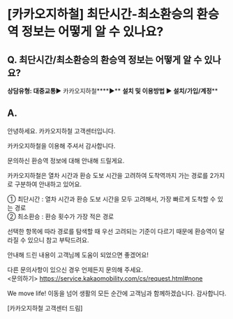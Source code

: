 # [카카오지하철] 최단시간-최소환승의 환승역 정보는 어떻게 알 수 있나요?

**Q. 최단시간/최소환승의 환승역 정보는 어떻게 알 수 있나요?**
--------------------------------------

**상담유형: 대중교통**▶ 카카오지하철****▶** **설치 및 이용방법 ▶ 설치/가입/계정****

**A.**
------

안녕하세요. 카카오지하철 고객센터입니다.

카카오지하철을 이용해 주셔서 감사합니다.

문의하신 환승역 정보에 대해 안내해 드릴게요.

카카오지하철은 열차 시간과 환승 도보 시간을 고려하여 도착역까지 가는 경로를 2가지로 구분하여 안내하고 있어요.

① 최단시간 : 열차 시간과 환승 도보 시간을 모두 고려해서, 가장 빠르게 도착할 수 있는 경로  
② 최소환승 : 환승 횟수가 가장 적은 경로

선택한 항목에 따라 경로를 탐색할 때 우선 고려되는 기준이 다르기 때문에 환승역이 달라질 수 있으니 참고 부탁드려요.

안내해 드린 내용이 고객님께 도움이 되었으면 좋겠어요!

다른 문의사항이 있으신 경우 언제든지 문의해 주세요.  
<문의하기> <https://service.kakaomobility.com/cs/request.html#none>

We move life! 이동을 넘어 생활의 모든 순간에 고객님과 함께하겠습니다. 감사합니다.

[카카오지하철 고객센터 드림]